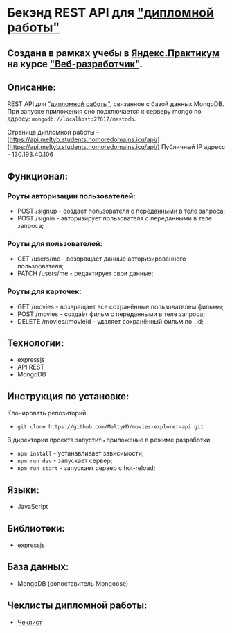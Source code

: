 # Бекэнд REST API для ["дипломной работы"](https://github.com/MeltyWD/movies-explorer-frontend)

## Создана в рамках учебы в [Яндекс.Практикум](https://praktikum.yandex.ru/) на курсе ["Веб-разработчик"](https://praktikum.yandex.ru/web/).

## Описание:

REST API для ["дипломной работы"](https://github.com/MeltyWD/movies-explorer-frontend), связанное с базой данных MongoDB. При запуске приложения оно подключается к серверу mongo по адресу: `mongodb://localhost:27017/mestodb`.

Страница дипломной работы - [https://api.meltyb.students.nomoredomains.icu/api/](https://api.meltyb.students.nomoredomains.icu/api/) 
Публичный IP адресс - 130.193.40.106

## Функционал:

### Роуты авторизации пользователей:

* POST /signup - создает пользователя с переданными в теле запроса;
* POST /signin - авторизирует пользователя с переданными в теле запроса;

### Роуты для пользователей: 

* GET /users/me - возвращает данные авторизированного пользоователя; 
* PATCH /users/me - редактирует свои данные;

### Роуты для карточек:

* GET /movies - возвращает все сохранённые пользователем фильмы; 
* POST /movies - создаёт фильм с переданными в теле запроса; 
* DELETE /movies/:movieId - удаляет сохранённый фильм по _id; 

## Технологии:

* expressjs
* API REST 
* MongoDB 

## Инструкция по установке:

Клонировать репозиторий:

* `git clone https://github.com/MeltyWD/movies-explorer-api.git`

В директории проекта запустить приложение в режиме разработки:

* `npm install` - устанавливает зависимости; 
* `npm run dev` - запускает сервер; 
* `npm run start` - запускает сервер с hot-reload;

## Языки:

* JavaScript

## Библиотеки:

* expressjs

## База данных: 

* MongoDB (сопоставитель Mongoose)

## Чеклисты дипломной работы:

* [Чеклист](https://code.s3.yandex.net/web-developer/static/new-program/web-diploma-criteria-2.0/index.html) 